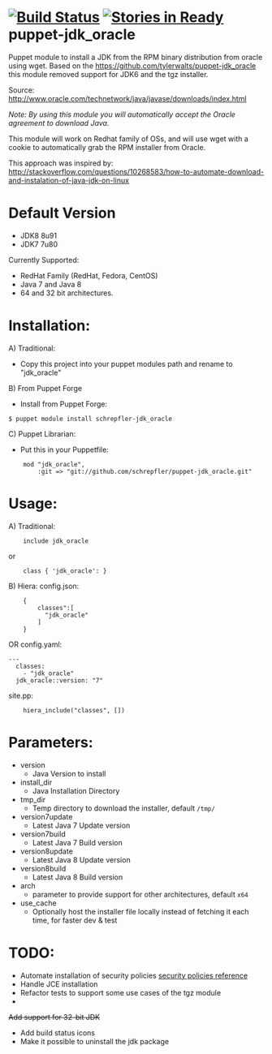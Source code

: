 [![Build Status](https://travis-ci.org/schrepfler/puppet-jdk_oracle.svg?branch=master)](https://travis-ci.org/schrepfler/puppet-jdk_oracle) [![Stories in Ready](https://badge.waffle.io/schrepfler/puppet-jdk_oracle.png?label=ready&title=Ready)](https://waffle.io/schrepfler/puppet-jdk_oracle)
puppet-jdk_oracle
=================

Puppet module to install a JDK from the RPM binary distribution from oracle using wget.
Based on the https://github.com/tylerwalts/puppet-jdk_oracle this module removed support for JDK6 and the tgz installer.

Source: http://www.oracle.com/technetwork/java/javase/downloads/index.html

_Note:  By using this module you will automatically accept the Oracle agreement to download Java._

This module will work on Redhat family of OSs, and will use wget with a cookie to automatically grab the RPM installer from Oracle.

This approach was inspired by: http://stackoverflow.com/questions/10268583/how-to-automate-download-and-instalation-of-java-jdk-on-linux

Default Version
============

* JDK8 8u91
* JDK7 7u80

Currently Supported:
* RedHat Family (RedHat, Fedora, CentOS)
* Java 7 and Java 8
* 64 and 32 bit architectures.

Installation:
=============

A) Traditional:
* Copy this project into your puppet modules path and rename to "jdk_oracle"

B) From Puppet Forge
* Install from Puppet Forge:
```
$ puppet module install schrepfler-jdk_oracle
```

C) Puppet Librarian:
* Put this in your Puppetfile:
```
    mod "jdk_oracle",
        :git => "git://github.com/schrepfler/puppet-jdk_oracle.git"
```


Usage:
======

A)  Traditional:
```
    include jdk_oracle
```
or
```
    class { 'jdk_oracle': }
```


B) Hiera:
config.json:
```
    {
        classes":[
          "jdk_oracle"
        ]
    }
```
OR
config.yaml:
```
---
  classes: 
    - "jdk_oracle"
  jdk_oracle::version: "7"
```

site.pp:
```
    hiera_include("classes", [])
```


Parameters:
===========

* version
    * Java Version to install
* install_dir
    * Java Installation Directory
* tmp_dir
    * Temp directory to download the installer, default `/tmp/`
* version7update
    * Latest Java 7 Update version
* version7build
    * Latest Java 7 Build version
* version8update
    * Latest Java 8 Update version
* version8build
    * Latest Java 8 Build version
* arch 
    * parameter to provide support for other architectures, default `x64`
* use_cache
    * Optionally host the installer file locally instead of fetching it each time, for faster dev & test


TODO:
=====

* Automate installation of security policies  [security policies reference][]
* Handle JCE installation
* Refactor tests to support some use cases of the tgz module
* 
~~Add support for 32-bit JDK~~
* Add build status icons
* Make it possible to uninstall the jdk package

[security policies reference]: https://docs.oracle.com/javase/7/docs/technotes/guides/security/PolicyFiles.html
